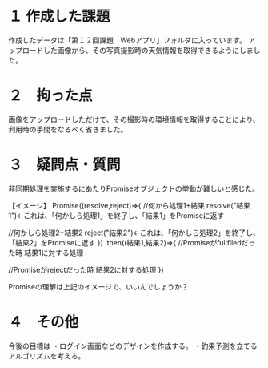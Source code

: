 <h1>１ 作成した課題</h1>
作成したデータは「第１２回課題　Webアプリ」フォルダに入っています。
アップロードした画像から、その写真撮影時の天気情報を取得できるようにしました。

<h1>２　拘った点</h1>
画像をアップロードしただけで、その撮影時の環境情報を取得することにより、利用時の手間をなるべく省きました。

<h1>３　疑問点・質問</h1>

非同期処理を実施するにあたりPromiseオブジェクトの挙動が難しいと感じた。

【イメージ】
Promise((resolve,reject)=>{
  //何から処理1+結果
  resolve(”結果1”)←これは、「何かしら処理1」を終了し、「結果1」をPromiseに返す

  //何かしら処理2+結果2
  reject("結果2")←これは、「何かしら処理2」を終了し、「結果2」をPromiseに返す
})
.then((結果1,結果2)=>{
//Promiseがfullfiledだった時
  結果1に対する処理
  
//Promiseがrejectだった時
  結果2に対する処理
})

Promiseの理解は上記のイメージで、いいんでしょうか？


<h1>４　その他</h1>
今後の目標は
・ログイン画面などのデザインを作成する。
・釣果予測を立てるアルゴリズムを考える。

